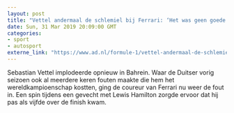 ```yaml
---
layout: post
title: "Vettel andermaal de schlemiel bij Ferrari: ‘Het was geen goede avond’"
date: Sun, 31 Mar 2019 20:09:00 GMT
categories: 
- sport 
- autosport 
externe_link: "https://www.ad.nl/formule-1/vettel-andermaal-de-schlemiel-bij-ferrari-het-was-geen-goede-avond~ab64b2f2/"
---
```


Sebastian Vettel implodeerde opnieuw in Bahrein. Waar de Duitser vorig seizoen ook al meerdere keren fouten maakte die hem het wereldkampioenschap kostten, ging de coureur van Ferrari nu weer de fout in. Een spin tijdens een gevecht met Lewis Hamilton zorgde ervoor dat hij pas als vijfde over de finish kwam.
